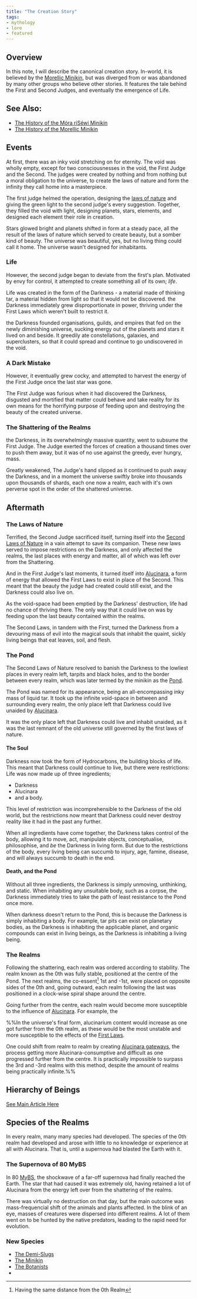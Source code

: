 ```yaml
---
title: "The Creation Story"
tags:
- mythology
- lore
- featured
---
```

## Overview
In this note, I will describe the canonical creation story. In-world, it is believed by the [Morellic Minikin](groups/morellic-minikin.md), but was diverged from or was abandoned by many other groups who believe other stories. It features the tale behind the First and Second Judges, and eventually the emergence of Life.
## See Also:
- [The History of the Móra riSéwi Minikin](lore/mora-risewi-history.md)
- [The History of the Morellic Minikin](lore/morellic-history.md)
## Events
At first, there was an inky void stretching on for eternity. The void was wholly empty, except for two consciousnesses in the void, the First Judge and the Second. The judges were created by nothing and from nothing but a moral obligation to the universe, to create the laws of nature and form the infinity they call home into a masterpiece.

The first judge helmed the operation, designing the [laws of nature](phenomena/natural-laws/first-laws.md) and giving the green light to the second judge's every suggestion. Together, they filled the void with light, designing planets, stars, elements, and designed each element their role in creation.

Stars glowed bright and planets shifted in form at a steady pace, all the result of the laws of nature which served to create beauty, but a somber kind of beauty. The universe was beautiful, yes, but no living thing could call it home. The universe wasn't designed for inhabitants.
### Life
However, the second judge began to deviate from the first's plan. Motivated by envy for control, it attempted to create something all of its own; *life*.

Life was created in the form of the Darkness - a material made of thinking tar, a material hidden from light so that it would not be discovered. the Darkness immediately grew disproportionate in power, thriving under the First Laws which weren't built to restrict it.

the Darkness founded organisations, guilds, and empires that fed on the newly diminishing universe, sucking energy out of the planets and stars it lived on and beside. It greedily ate constellations, galaxies, and superclusters, so that it could spread and continue to go undiscovered in the void.
### A Dark Mistake
However, it eventually grew cocky, and attempted to harvest the energy of the First Judge once the last star was gone.

The First Judge was furious when it had discovered the Darkness, disgusted and mortified that matter could behave and take reality for its own means for the horrifying purpose of feeding upon and destroying the beauty of the created universe.
### The Shattering of the Realms
the Darkness, in its overwhelmingly massive quantity, went to subsume the First Judge. The Judge exerted the forces of creation a thousand times over to push them away, but it was of no use against the greedy, ever hungry, mass.

Greatly weakened, The Judge's hand slipped as it continued to push away the Darkness, and in a moment the universe swiftly broke into thousands upon thousands of shards, each one now a realm, each with it's own perverse spot in the order of the shattered universe.
## Aftermath
### The Laws of Nature
Terrified, the Second Judge sacrificed itself, turning itself into the [Second Laws of Nature](phenomena/natural-laws/second-laws.md) in a vain attempt to save its companion. These new laws served to impose restrictions on the Darkness, and only affected the realms, the last places with energy and matter, all of which was left over from the Shattering.

And in the First Judge's last moments, it turned itself into [Alucinara](phenomena/alucinara.md), a form of energy that allowed the First Laws to exist in place of the Second. This meant that the beauty the judge had created could still exist, and the Darkness could also live on.

As the void-space had been emptied by the Darkness' destruction, life had no chance of thriving there. The only way that it could live on was by feeding upon the last beauty contained within the realms.

The Second Laws, in tandem with the First, turned the Darkness from a devouring mass of evil into the magical souls that inhabit the quaint, sickly living beings that eat leaves, soil, and flesh.
### The Pond
The Second Laws of Nature resolved to banish the Darkness to the lowliest places in every realm left, tarpits and black holes,  and to the border between every realm, which was later termed by the minikin as the [Pond](locations/pond.md).

The Pond was named for its appearance, being an all-encompassing inky mass of liquid tar. It took up the infinite void-space in between and surrounding every realm, the only place left that Darkness could live unaided by [Alucinara](phenomena/alucinara.md).

It was the only place left that Darkness could live and inhabit unaided, as it was the last remnant of the old universe still governed by the first laws of nature.
#### The Soul
Darkness now took the form of Hydrocarbons, the building blocks of life. This meant that Darkness could continue to live, but there were restrictions: Life was now made up of three ingredients;
- Darkness
- Alucinara
- and a body.

This level of restriction was incomprehensible to the Darkness of the old world, but the restrictions now meant that Darkness could never destroy reality like it had in the past any further.

When all ingredients have come together, the Darkness takes control of the body, allowing it to move, act, manipulate objects, conceptualise, philosophise, and *be* the Darkness in living form. But due to the restrictions of the body, every living being can succumb to injury, age, famine, disease, and will always succumb to death in the end.
#### Death, and the Pond
Without all three ingredients, the Darkness is simply unmoving, unthinking, and static. When inhabiting any unsuitable body, such as a corpse, the Darkness immediately tries to take the path of least resistance to the Pond once more.

When darkness doesn't return to the Pond, this is because the Darkness is simply inhabiting a body. For example, tar pits can exist on planetary bodies, as the Darkness is inhabiting the applicable planet, and organic compounds can exist in living beings, as the Darkness is inhabiting a living being.
### The Realms
Following the shattering, each realm was ordered according to stability. The realm known as the 0th was fully stable, positioned at the centre of the Pond. The next realms, the co-essent[^1] 1st and -1st, were placed on opposite sides of the 0th and, going outward, each realm following the last was positioned in a clock-wise spiral shape around the centre.

Going further from the centre, each realm would become more susceptible to the influence of [Alucinara](phenomena/alucinara.md). For example, the 

%%In the universe's final form, alucinarium content would increase as one got further from the 0th realm, as these would be the most unstable and more susceptible to the effects of the [First Laws](phenomena/natural-laws/first-laws.md).

One could shift from realm to realm by creating [Alucinara gateways](phenomena/alucinara-gateway), the process getting more Alucinara-consumptive and difficult as one progressed further from the centre. It is practically impossible to surpass the 3rd and -3rd realms with this method, despite the amount of realms being practically infinite.%%
## Hierarchy of Beings
[See Main Article Here](lore/heirarchy-of-beings.md)
## Species of the Realms
In every realm, many many species had developed. The species of the 0th realm had developed and arose with little to no knowledge or experience at all with Alucinara. That is, until a supernova had blasted the Earth with it.
### The Supernova of 80 MyBS
In 80 [MyBS](lore/sarvaran-calendar.md), the shockwave of a far-off supernova had finally reached the Earth. The star that had caused it was extremely old, having retained a lot of Alucinara from the energy left over from the shattering of the realms.

There was virtually no destruction on that day, but the main outcome was mass-frequencial shift of the animals and plants affected. In the blink of an eye, masses of creatures were dispersed into different realms. A lot of them went on to be hunted by the native predators, leading to the rapid need for evolution.
### New Species
- [The Demi-Slugs](species/fauna/demi-slugs.md)
- [The Minikin](species/fauna/minikin.md)
- [The Botanists](species/flora/botanists.md)
- 
[^1]: Having the same distance from the 0th Realm